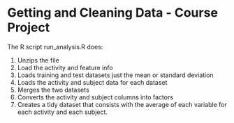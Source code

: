 # Getting and Cleaning Data - Course Project

The R script run_analysis.R does:

1. Unzips the file 
2. Load the activity and feature info
3. Loads training and test datasets just the mean or standard deviation
4. Loads the activity and subject data for each dataset 
5. Merges the two datasets
6. Converts the activity and subject columns into factors
7. Creates a tidy dataset that consists with the average of each variable for each activity and each subject.